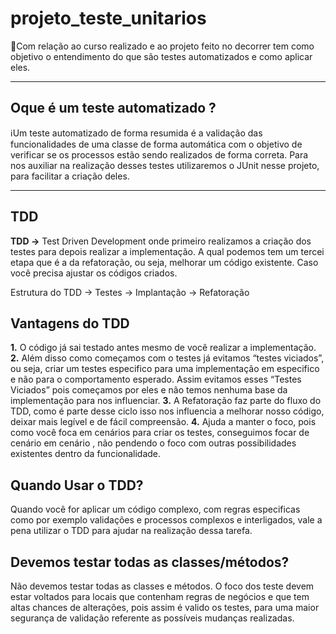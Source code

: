 # projeto_teste_unitarios

:dart:Com relação ao curso realizado e ao projeto feito no decorrer tem como objetivo o entendimento do que são testes automatizados e como aplicar eles.

---
## Oque é um teste automatizado ?

:information_source:Um teste automatizado de forma resumida é a validação das funcionalidades de uma classe de forma automática com o objetivo de verificar se os processos estão sendo realizados de forma correta. Para nos auxiliar na realização desses testes utilizaremos o JUnit nesse projeto, para facilitar a criação deles.

---

## TDD

**TDD →** Test Driven Development onde primeiro realizamos a criação dos testes para depois realizar a implementação. A qual podemos tem um tercei etapa que é a da refatoração, ou seja, melhorar um código existente. Caso você precisa ajustar os códigos criados.

Estrutura do TDD → Testes → Implantação → Refatoração

## Vantagens do TDD

**1.** O código já sai testado antes mesmo de você realizar a implementação.
**2.** Além disso como começamos com o testes já evitamos “testes viciados”, ou seja, criar um testes especifico para uma implementação em especifico e não para o comportamento esperado. Assim evitamos esses “Testes Viciados” pois começamos por eles e não temos nenhuma base da implementação para nos influenciar.
**3.** A Refatoração faz parte do fluxo do TDD, como é parte desse ciclo isso nos influencia a melhorar nosso código, deixar mais legível e de fácil compreensão.
**4.** Ajuda a manter o foco, pois como você foca em cenários para criar os testes, conseguimos focar de cenário em cenário , não pendendo o foco com outras possibilidades existentes dentro da funcionalidade.

## Quando Usar o TDD?

Quando você for aplicar um código complexo, com regras especificas como por exemplo validações e processos complexos e interligados, vale a pena utilizar o TDD para ajudar na realização dessa tarefa.

## Devemos testar todas as classes/métodos?

Não devemos testar todas as classes e métodos. O foco dos teste devem estar voltados para locais que contenham regras de negócios e que tem altas chances de alterações, pois assim é valido os testes, para uma maior segurança de validação referente as possíveis mudanças realizadas.
